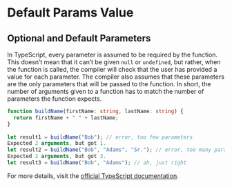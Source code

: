 # Default Params Value

## Optional and Default Parameters

In TypeScript, every parameter is assumed to be required by the function. This doesn’t mean that it can’t be given `null` or `undefined`, but rather, when the function is called, the compiler will check that the user has provided a value for each parameter. The compiler also assumes that these parameters are the only parameters that will be passed to the function. In short, the number of arguments given to a function has to match the number of parameters the function expects.

```ts
function buildName(firstName: string, lastName: string) {
  return firstName + " " + lastName;
}
 
let result1 = buildName("Bob"); // error, too few parameters
Expected 2 arguments, but got 1.
let result2 = buildName("Bob", "Adams", "Sr."); // error, too many parameters
Expected 2 arguments, but got 3.
let result3 = buildName("Bob", "Adams"); // ah, just right
```

For more details, visit the [official TypeScript documentation](https://www.typescriptlang.org/docs/handbook/functions.html#optional-and-default-parameters).

